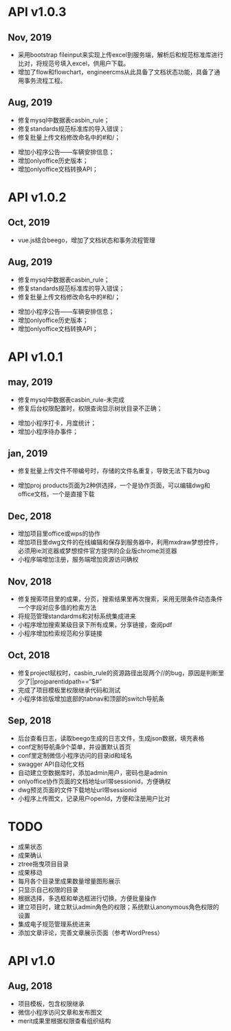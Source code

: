 # API v1.0.3

## Nov, 2019

+ 采用bootstrap fileinput来实现上传excel到服务端，解析后和规范标准库进行比对，将规范号填入excel，供用户下载。
+ 增加了flow和flowchart，engineercms从此具备了文档状态功能，具备了通用事务流程工程。

## Aug, 2019

* 修复mysql中数据表casbin_rule；
* 修复standards规范标准库的导入错误；
* 修复批量上传文档修改命名中的#和/；
+ 增加小程序公告——车辆安排信息；
+ 增加onlyoffice历史版本；
+ 增加onlyoffice文档转换API；


# API v1.0.2

## Oct, 2019

+ vue.js结合beego，增加了文档状态和事务流程管理

## Aug, 2019

* 修复mysql中数据表casbin_rule；
* 修复standards规范标准库的导入错误；
* 修复批量上传文档修改命名中的#和/；
+ 增加小程序公告——车辆安排信息；
+ 增加onlyoffice历史版本；
+ 增加onlyoffice文档转换API；


# API v1.0.1

## may, 2019

* 修复mysql中数据表casbin_rule-未完成
* 修复后台权限配置时，权限查询显示树状目录不正确；
+ 增加小程序打卡，月度统计；
+ 增加小程序待办事件；


## jan, 2019

* 修复批量上传文件不带编号时，存储的文件名重复，导致无法下载为bug
+ 增加proj products页面为2种供选择，一个是协作页面，可以编辑dwg和office文档，一个是直接下载


## Dec, 2018

* 增加项目里office或wps的协作
* 增加项目里dwg文件的在线编辑和保存到服务器中，利用mxdraw梦想控件，必须用ie浏览器或梦想控件官方提供的企业版chrome浏览器
* 小程序端增加注册，服务端增加资源访问确权

## Nov, 2018

* 修复搜索项目里的成果，分页，搜索结果里再次搜索，采用无限条件动态条件一个字段对应多值的检索方法
* 将规范管理standardms和对标系统集成进来
* 小程序增加搜索某级目录下所有成果，分享链接，查阅pdf
* 小程序增加检索规范和分享链接

## Oct, 2018

* 修复project赋权时，casbin_rule的资源路径出现两个//的bug，原因是判断里少了||projparentidpath==“$#”
* 完成了项目模板里权限继承代码和测试
* 小程序体验版增加底部的tabnav和顶部的switch导航条

## Sep, 2018

* 后台查看日志，读取beego生成的日志文件，生成json数据，填充表格
* conf定制导航条9个菜单，并设置默认首页
* conf里定制微信小程序访问的目录id和域名
* swagger API自动化文档
* 自动建立空数据库时，添加admin用户，密码也是admin
* onlyoffice协作页面的文档地址url带sessionid，方便确权
* dwg预览页面的文件下载地址url带sessionid
* 小程序上传图文，记录用户openId，方便和注册用户比对

# TODO

* 成果状态
* 成果确认
* ztree拖曳项目目录
* 成果移动
* 每月各个目录里成果数量增量图形展示
* 只显示自己权限的目录
* 根据选择，多选框和单选框进行切换，方便批量操作
* 建立项目时，建立默认admin角色的权限；系统默认anonymous角色权限的设置
* 集成电子规范管理系统进来
* 添加文章评论，完善文章展示页面（参考WordPress）

# API v1.0 

## Aug, 2018

* 项目模板，包含权限继承
* 微信小程序访问文章和发布图文
* merit成果里根据权限查看组织结构
